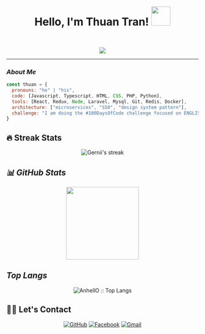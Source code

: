 <h1 align="center">
Hello, I'm Thuan Tran!
  <img src="https://media.giphy.com/media/mGcNjsfWAjY5AEZNw6/giphy.gif" width="50">
</h1>
<br/>

<!-- Typing SVG by DenverCoder1 - https://github.com/DenverCoder1/readme-typing-svg -->
<p align="center">
<img src="https://readme-typing-svg.herokuapp.com?font=Fira+Code&center=true&vCenter=true&pause=1000&color=000101&lines=Backend+Developer;Always+learning+new+things">
</p>
<hr/>

### ***About Me***
<!-- 🌱 I'm learning ***ML*** and ***DL*** 😍 -->
<!-- * fact: I am always trying to learn new things. If you can dream it, you can do it🔥 --> 
```javascript
const thuan = {
  pronouns: "he" | "his",
  code: [Javascript, Typescript, HTML, CSS, PHP, Python],
  tools: [React, Redux, Node, Laravel, Mysql, Git, Redis, Docker],
  architecture: ["microservices", "SSO", "design system pattern"],
  challenge: "I am doing the #100DaysOfCode challenge focused on ENGLISH Skill"
}
```

## 🔥 Streak Stats
<!-- GitHub Readme Streak Stats - https://github.com/DenverCoder1/github-readme-streak-stats -->
<p align="center">
    <img  alt="Gernii's streak" src="http://github-readme-streak-stats.herokuapp.com?user=TDT1401&theme=radical&hide_border=true&date_format=M%20j%5B%2C%20Y%5D"/>
</p>

## ***📊 GitHub Stats***
<p align="center">
  <img height="190em" src="https://github-readme-stats.vercel.app/api?username=TDT1401&show_icons=true&count_private=true&theme=radical&hide_border=true"/><br>
</p>


## ***Top Langs***
<p align="center"><img src="https://github-readme-stats.vercel.app/api/top-langs/?username=TDT1401&langs_count=10&theme=tokyonight&layout=compact" alt="AnhellO :: Top Langs" /></p>



## 🙋‍♀️ Let's Contact
<p align="center">
	<a href="https://github.com/TDT1401" target="_blank"><img src="https://img.icons8.com/?size=50&id=12598&format=png&color=000000" alt="GitHub"/></a>
	<a href="https://www.facebook.com/TDT1401" target="_blank"><img src="https://img.icons8.com/?size=50&id=118468&format=png&color=000000" alt="Facebook"/></a>
	<a href="mailto:thuantran347@gmail.com" target="_blank"><img src="https://img.icons8.com/?size=50&id=38159&format=png&color=000000" alt="Gmail"/></a>
</p>
